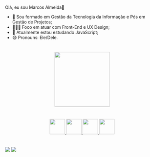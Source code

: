 #
Olá, eu sou Marcos Almeida👋

- 🔭 Sou formado em Gestão da Tecnologia da Informação e Pós em Gestão de Projetos;
- 🧑🏽‍💻 Foco em atuar com Front-End e UX Design;
- 🌱 Atualmente estou estudando JavaScript;
- 😄 Pronouns: Ele/Dele.

#
<div align="center">
  <a href="https://github.com/marcosalmeida91">
  <img height="180em" src="https://github-readme-stats.vercel.app/api/top-langs/?username=marcosalmeida91&layout=compact&langs_count=7&theme=synthwave"/>
</div>

#
<div align="center">  
  <img src="https://cdn.jsdelivr.net/gh/devicons/devicon/icons/html5/html5-plain-wordmark.svg" width=50px height=50px />
  <img src="https://cdn.jsdelivr.net/gh/devicons/devicon/icons/css3/css3-plain-wordmark.svg" width=50px height=50px />
  <img src="https://cdn.jsdelivr.net/gh/devicons/devicon/icons/javascript/javascript-plain.svg" width=50px height=50px />
  <img src="https://cdn.jsdelivr.net/gh/devicons/devicon/icons/bootstrap/bootstrap-plain-wordmark.svg" width=50px height=50px />
</div>
  
#
  
<div> 
  <a href = "mailto:marcos.fadsilva@gmail.com"><img src="https://img.shields.io/badge/-Gmail-%23333?style=for-the-badge&logo=gmail&logoColor=white" target="_blank"></a>
  <a href="https://www.linkedin.com/in/marcossilva91/" target="_blank"><img src="https://img.shields.io/badge/-LinkedIn-%230077B5?style=for-the-badge&logo=linkedin&logoColor=white" target="_blank"></a> 
</div>          
          
          
           
          




